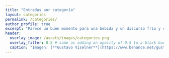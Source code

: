 ```yaml
---
title: "Entradas por categoría"
layout: categories
permalink: /categories/
author_profile: true
excerpt: "Parece un buen momento para una bebida y un discurso frío y calculado con un tono siniestro. Un discurso sobre política, sobre orden, hermandad, poder. Pero discursos son para las campañas, ahora es la hora de pasar a la acción [...]"
header:
  overlay_image: /assets/images/categories.png
  overlay_filter: 0.5 # same as adding an opacity of 0.5 to a black background
  caption: "Imagen: [**Gustavo Viselner**](https://www.behance.net/gustavo_v)"
---
```

